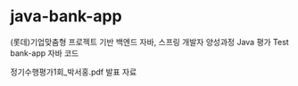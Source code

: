 # java-bank-app
(롯데)기업맞춤형 프로젝트 기반 백엔드 자바, 스프링 개발자 양성과정 Java 평가
Test
bank-app 자바 코드

정기수행평가1회_박서홍.pdf
발표 자료
